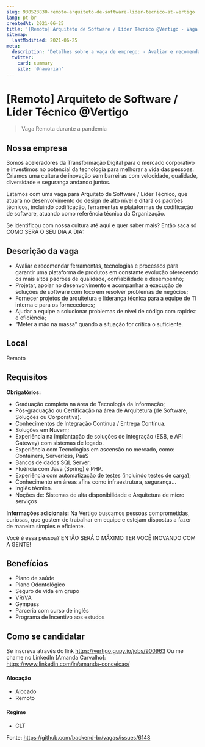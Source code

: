 ```yaml
---
slug: 930523830-remoto-arquiteto-de-software-lider-tecnico-at-vertigo
lang: pt-br
createdAt: 2021-06-25
title: '[Remoto] Arquiteto de Software / Líder Técnico @Vertigo - Vaga de Emprego'
sitemap:
  lastModified: 2021-06-25
meta:
  description: 'Detalhes sobre a vaga de emprego: - Avaliar e recomendar ferramentas, tecnologias e processos para garantir uma plataforma de produtos em constante evolução oferecendo os mais altos padrões de qualidade, confiabilidade e desempenho; - Projetar, apoiar no desenvolvimento e acompanhar a execução de soluções de software com foco em resolver problemas de negócios; - Fornecer projetos de arquitetura e liderança técnica para a equipe de TI interna e para os fornecedores; - Ajudar a equipe a solucionar problemas de nível de código com rapidez e eficiência; - “Meter a mão na massa” quando a situação for crítica o suficiente.'
  twitter:
    card: summary
    site: '@nawarian'
---
```


# [Remoto] Arquiteto de Software / Líder Técnico @Vertigo

<!--
==================================================
Caso a vaga for remoto durante a pandemia informar no texto "Remoto durante o covid"
==================================================
-->
<!-- 
==================================================
POR FAVOR, SÓ POSTE SE A VAGA FOR PARA BACK-END!

Não faça distinção de gênero no título da vaga.

Use: "Back-End Developer" ao invés de 
"Desenvolvedor Back-End" \o/

Exemplo: `[São Paulo] Back-End Developer @ NOME DA EMPRESA`
==================================================
-->
<!--
==================================================
Caso a vaga for remoto durante a pandemia deixar a linha abaixo
==================================================
-->
> Vaga Remota durante a pandemia

## Nossa empresa

Somos aceleradores da Transformação Digital para o mercado corporativo e investimos no potencial da tecnologia para melhorar a vida das pessoas. Criamos uma cultura de inovação sem barreiras com velocidade, qualidade, diversidade e segurança andando juntos. 

Estamos com uma vaga para Arquiteto de Software / Líder Técnico, que atuará no desenvolvimento do design de alto nível e ditará os padrões técnicos, incluindo codificação, ferramentas e plataformas de codificação de software, atuando como referência técnica da Organização.

Se identificou com nossa cultura até aqui e quer saber mais? Então saca só COMO SERÁ O SEU DIA A DIA:

## Descrição da vaga

- Avaliar e recomendar ferramentas, tecnologias e processos para garantir uma plataforma  de produtos em constante evolução oferecendo os mais altos padrões de qualidade, confiabilidade e desempenho;
- Projetar, apoiar no desenvolvimento e acompanhar a execução de soluções de software  com foco em resolver problemas de negócios;
- Fornecer projetos de arquitetura e liderança técnica para a equipe de TI interna e para os  fornecedores;
- Ajudar a equipe a solucionar problemas de nível de código com rapidez e eficiência;
- “Meter a mão na massa” quando a situação for crítica o suficiente.

## Local

Remoto

## Requisitos

**Obrigatórios:**

- Graduação completa na área de Tecnologia da Informação;
- Pós-graduação ou Certificação na área de Arquitetura (de Software, Soluções ou Corporativa).
- Conhecimentos de Integração Contínua / Entrega Contínua.
- Soluções em Nuvem;
- Experiência na implantação de soluções de integração (ESB, e API Gateway) com sistemas de legado.
- Experiência com Tecnologias em ascensão no mercado, como: Containers, Serverless, PaaS
- Bancos de dados SQL Server;
- Fluência com Java (Spring) e PHP.
- Experiência com automatização de testes (incluindo testes de carga);
- Conhecimento em áreas afins como infraestrutura, segurança...
- Inglês técnico.
- Noções de: Sistemas de alta disponibilidade e Arquitetura de micro serviços

**Informações adicionais:**
Na Vertigo buscamos pessoas comprometidas, curiosas, que gostem de trabalhar em equipe e estejam dispostas a fazer de maneira simples e eficiente.

Você é essa pessoa? ENTÃO SERÁ O MÁXIMO TER VOCÊ INOVANDO COM A GENTE!

## Benefícios
- Plano de saúde
- Plano Odontológico
- Seguro de vida em grupo
- VR/VA
- Gympass
- Parceria com curso de inglês
- Programa de Incentivo aos estudos

## Como se candidatar
Se inscreva através do link https://vertigo.gupy.io/jobs/900963
Ou me chame no LinkedIn [Amanda Carvalho]: https://www.linkedin.com/in/amanda-conceicao/

#### Alocação
- Alocado
- Remoto

#### Regime
- CLT


Fonte: https://github.com/backend-br/vagas/issues/6148